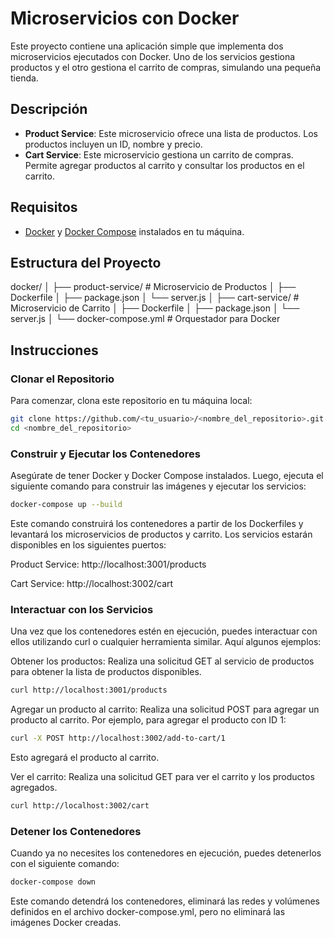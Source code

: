 # Microservicios con Docker

Este proyecto contiene una aplicación simple que implementa dos microservicios ejecutados con Docker. Uno de los servicios gestiona productos y el otro gestiona el carrito de compras, simulando una pequeña tienda.

## Descripción

- **Product Service**: Este microservicio ofrece una lista de productos. Los productos incluyen un ID, nombre y precio.
- **Cart Service**: Este microservicio gestiona un carrito de compras. Permite agregar productos al carrito y consultar los productos en el carrito.

## Requisitos

- [Docker](https://www.docker.com/) y [Docker Compose](https://docs.docker.com/compose/) instalados en tu máquina.

## Estructura del Proyecto

docker/
│
├── product-service/ # Microservicio de Productos
│ ├── Dockerfile
│ ├── package.json
│ └── server.js
│
├── cart-service/ # Microservicio de Carrito
│ ├── Dockerfile
│ ├── package.json
│ └── server.js
│
└── docker-compose.yml # Orquestador para Docker

## Instrucciones

### Clonar el Repositorio

Para comenzar, clona este repositorio en tu máquina local:

```bash
git clone https://github.com/<tu_usuario>/<nombre_del_repositorio>.git
cd <nombre_del_repositorio>
```

### Construir y Ejecutar los Contenedores
Asegúrate de tener Docker y Docker Compose instalados. Luego, ejecuta el siguiente comando para construir las imágenes y ejecutar los servicios:

```bash
docker-compose up --build
```
Este comando construirá los contenedores a partir de los Dockerfiles y levantará los microservicios de productos y carrito. Los servicios estarán disponibles en los siguientes puertos:

Product Service: http://localhost:3001/products

Cart Service: http://localhost:3002/cart

### Interactuar con los Servicios
Una vez que los contenedores estén en ejecución, puedes interactuar con ellos utilizando curl o cualquier herramienta similar. Aquí algunos ejemplos:

Obtener los productos: Realiza una solicitud GET al servicio de productos para obtener la lista de productos disponibles.

```bash
curl http://localhost:3001/products
```
Agregar un producto al carrito: Realiza una solicitud POST para agregar un producto al carrito. Por ejemplo, para agregar el producto con ID 1:

```bash
curl -X POST http://localhost:3002/add-to-cart/1
```
Esto agregará el producto al carrito.

Ver el carrito: Realiza una solicitud GET para ver el carrito y los productos agregados.

```bash
curl http://localhost:3002/cart
```

### Detener los Contenedores
Cuando ya no necesites los contenedores en ejecución, puedes detenerlos con el siguiente comando:

```bash
docker-compose down
```
Este comando detendrá los contenedores, eliminará las redes y volúmenes definidos en el archivo docker-compose.yml, pero no eliminará las imágenes Docker creadas.
